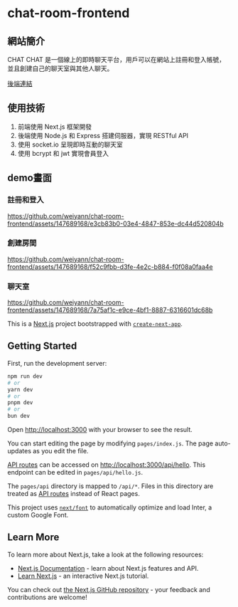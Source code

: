 # chat-room-frontend

## 網站簡介

CHAT CHAT 是一個線上的即時聊天平台，用戶可以在網站上註冊和登入帳號，並且創建自己的聊天室與其他人聊天。

[後端連結](https://github.com/weiyann/chat-room-backend)

## 使用技術

1. 前端使用 Next.js 框架開發
2. 後端使用 Node.js 和 Express 搭建伺服器，實現 RESTful API
3. 使用 socket.io 呈現即時互動的聊天室
4. 使用 bcrypt 和 jwt 實現會員登入

## demo畫面

### 註冊和登入


https://github.com/weiyann/chat-room-frontend/assets/147689168/e3cb83b0-03e4-4847-853e-dc44d520804b


### 創建房間


https://github.com/weiyann/chat-room-frontend/assets/147689168/f52c9fbb-d3fe-4e2c-b884-f0f08a0faa4e


### 聊天室


https://github.com/weiyann/chat-room-frontend/assets/147689168/7a75af1c-e9ce-4bf1-8887-6316601dc68b


This is a [Next.js](https://nextjs.org/) project bootstrapped with [`create-next-app`](https://github.com/vercel/next.js/tree/canary/packages/create-next-app).

## Getting Started

First, run the development server:

```bash
npm run dev
# or
yarn dev
# or
pnpm dev
# or
bun dev
```

Open [http://localhost:3000](http://localhost:3000) with your browser to see the result.

You can start editing the page by modifying `pages/index.js`. The page auto-updates as you edit the file.

[API routes](https://nextjs.org/docs/api-routes/introduction) can be accessed on [http://localhost:3000/api/hello](http://localhost:3000/api/hello). This endpoint can be edited in `pages/api/hello.js`.

The `pages/api` directory is mapped to `/api/*`. Files in this directory are treated as [API routes](https://nextjs.org/docs/api-routes/introduction) instead of React pages.

This project uses [`next/font`](https://nextjs.org/docs/basic-features/font-optimization) to automatically optimize and load Inter, a custom Google Font.

## Learn More

To learn more about Next.js, take a look at the following resources:

- [Next.js Documentation](https://nextjs.org/docs) - learn about Next.js features and API.
- [Learn Next.js](https://nextjs.org/learn) - an interactive Next.js tutorial.

You can check out [the Next.js GitHub repository](https://github.com/vercel/next.js/) - your feedback and contributions are welcome!
